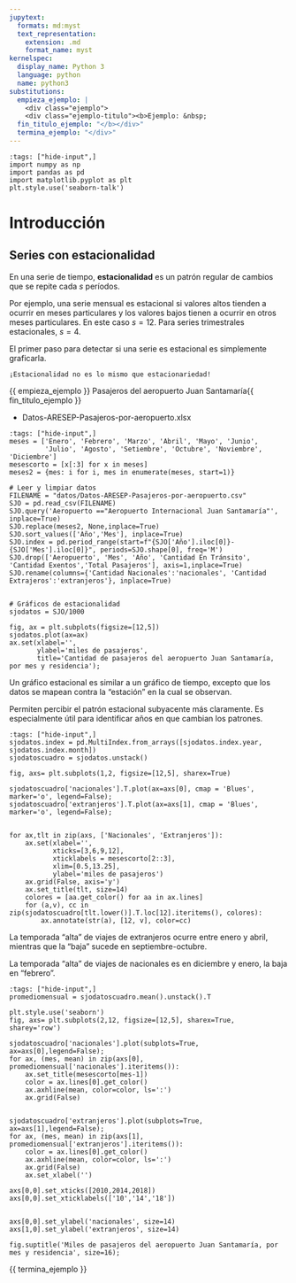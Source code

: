 ```yaml
---
jupytext:
  formats: md:myst
  text_representation:
    extension: .md
    format_name: myst
kernelspec:
  display_name: Python 3
  language: python
  name: python3
substitutions:
  empieza_ejemplo: |
    <div class="ejemplo">
    <div class="ejemplo-titulo"><b>Ejemplo: &nbsp;
  fin_titulo_ejemplo: "</b></div>"
  termina_ejemplo: "</div>"
---
```


```{code-cell} ipython3
:tags: ["hide-input",]
import numpy as np
import pandas as pd
import matplotlib.pyplot as plt
plt.style.use('seaborn-talk')
```

# Introducción

## Series con estacionalidad

En una serie de tiempo, **estacionalidad** es un patrón regular de cambios que se repite cada $s$ períodos.

Por ejemplo, una serie mensual es estacional si valores altos tienden a ocurrir en meses particulares y los valores bajos tienen a ocurrir en otros meses particulares. En este caso $s=12$. Para series trimestrales estacionales, $s=4$.

El primer paso para detectar si una serie es estacional es simplemente graficarla.

```{warning}
¡Estacionalidad no es lo mismo que estacionariedad!
```


{{ empieza_ejemplo }} Pasajeros del aeropuerto Juan Santamaría{{ fin_titulo_ejemplo }}
- Datos-ARESEP-Pasajeros-por-aeropuerto.xlsx



```{code-cell} ipython3
:tags: ["hide-input",]
meses = ['Enero', 'Febrero', 'Marzo', 'Abril', 'Mayo', 'Junio',
         'Julio', 'Agosto', 'Setiembre', 'Octubre', 'Noviembre', 'Diciembre']
mesescorto = [x[:3] for x in meses]
meses2 = {mes: i for i, mes in enumerate(meses, start=1)}

# Leer y limpiar datos
FILENAME = "datos/Datos-ARESEP-Pasajeros-por-aeropuerto.csv"
SJO = pd.read_csv(FILENAME)
SJO.query('Aeropuerto =="Aeropuerto Internacional Juan Santamaría"', inplace=True)
SJO.replace(meses2, None,inplace=True)
SJO.sort_values(['Año','Mes'], inplace=True)
SJO.index = pd.period_range(start=f"{SJO['Año'].iloc[0]}-{SJO['Mes'].iloc[0]}", periods=SJO.shape[0], freq='M')
SJO.drop(['Aeropuerto', 'Mes', 'Año', 'Cantidad En Tránsito', 'Cantidad Exentos','Total Pasajeros'], axis=1,inplace=True)
SJO.rename(columns={'Cantidad Nacionales':'nacionales', 'Cantidad Extrajeros':'extranjeros'}, inplace=True)


# Gráficos de estacionalidad
sjodatos = SJO/1000

fig, ax = plt.subplots(figsize=[12,5])
sjodatos.plot(ax=ax)
ax.set(xlabel='',
       ylabel='miles de pasajeros',
       title='Cantidad de pasajeros del aeropuerto Juan Santamaría, por mes y residencia');
```





Un gráfico estacional es similar a un gráfico de tiempo, excepto que los datos se mapean contra la “estación” en la cual se observan.

Permiten percibir el patrón estacional subyacente más claramente.
Es especialmente útil para identificar años en que cambian los patrones.


```{code-cell} ipython3
:tags: ["hide-input",]
sjodatos.index = pd.MultiIndex.from_arrays([sjodatos.index.year, sjodatos.index.month])
sjodatoscuadro = sjodatos.unstack()

fig, axs= plt.subplots(1,2, figsize=[12,5], sharex=True)

sjodatoscuadro['nacionales'].T.plot(ax=axs[0], cmap = 'Blues', marker='o', legend=False);
sjodatoscuadro['extranjeros'].T.plot(ax=axs[1], cmap = 'Blues', marker='o', legend=False);


for ax,tlt in zip(axs, ['Nacionales', 'Extranjeros']):
    ax.set(xlabel='',
           xticks=[3,6,9,12],
           xticklabels = mesescorto[2::3],
           xlim=[0.5,13.25],
           ylabel='miles de pasajeros')
    ax.grid(False, axis='y')
    ax.set_title(tlt, size=14)
    colores = [aa.get_color() for aa in ax.lines]
    for (a,v), cc in zip(sjodatoscuadro[tlt.lower()].T.loc[12].iteritems(), colores):
        ax.annotate(str(a), [12, v], color=cc)

```

La temporada “alta” de viajes de extranjeros ocurre entre enero y abril, mientras que la “baja” sucede en septiembre-octubre.

La temporada “alta” de viajes de nacionales es en diciembre y enero, la baja en “febrero”.
```{code-cell} ipython3
:tags: ["hide-input",]
promediomensual = sjodatoscuadro.mean().unstack().T

plt.style.use('seaborn')
fig, axs= plt.subplots(2,12, figsize=[12,5], sharex=True, sharey='row')

sjodatoscuadro['nacionales'].plot(subplots=True, ax=axs[0],legend=False);
for ax, (mes, mean) in zip(axs[0], promediomensual['nacionales'].iteritems()):
    ax.set_title(mesescorto[mes-1])
    color = ax.lines[0].get_color()
    ax.axhline(mean, color=color, ls=':')
    ax.grid(False)


sjodatoscuadro['extranjeros'].plot(subplots=True, ax=axs[1],legend=False);
for ax, (mes, mean) in zip(axs[1], promediomensual['extranjeros'].iteritems()):
    color = ax.lines[0].get_color()
    ax.axhline(mean, color=color, ls=':')
    ax.grid(False)    
    ax.set_xlabel('')

axs[0,0].set_xticks([2010,2014,2018])
axs[0,0].set_xticklabels(['10','14','18'])


axs[0,0].set_ylabel('nacionales', size=14)
axs[1,0].set_ylabel('extranjeros', size=14)

fig.suptitle('Miles de pasajeros del aeropuerto Juan Santamaría, por mes y residencia', size=16);
```
{{ termina_ejemplo }}
